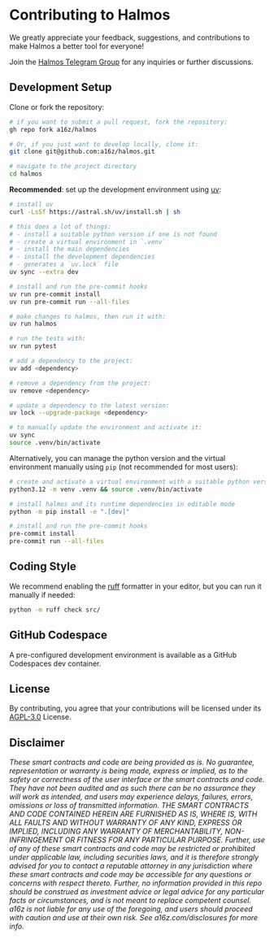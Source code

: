 # Contributing to Halmos

We greatly appreciate your feedback, suggestions, and contributions to make Halmos a better tool for everyone!

Join the [Halmos Telegram Group][chat] for any inquiries or further discussions.

[chat]: <https://t.me/+4UhzHduai3MzZmUx>

## Development Setup

Clone or fork the repository:

```sh
# if you want to submit a pull request, fork the repository:
gh repo fork a16z/halmos

# Or, if you just want to develop locally, clone it:
git clone git@github.com:a16z/halmos.git

# navigate to the project directory
cd halmos
```

**Recommended**: set up the development environment using [uv](https://docs.astral.sh/uv/):

```sh
# install uv
curl -LsSf https://astral.sh/uv/install.sh | sh

# this does a lot of things:
# - install a suitable python version if one is not found
# - create a virtual environment in `.venv`
# - install the main dependencies
# - install the development dependencies
# - generates a `uv.lock` file
uv sync --extra dev

# install and run the pre-commit hooks
uv run pre-commit install
uv run pre-commit run --all-files

# make changes to halmos, then run it with:
uv run halmos

# run the tests with:
uv run pytest

# add a dependency to the project:
uv add <dependency>

# remove a dependency from the project:
uv remove <dependency>

# update a dependency to the latest version:
uv lock --upgrade-package <dependency>

# to manually update the environment and activate it:
uv sync
source .venv/bin/activate
```

Alternatively, you can manage the python version and the virtual environment manually using `pip` (not recommended for most users):

```sh
# create and activate a virtual environment with a suitable python version
python3.12 -m venv .venv && source .venv/bin/activate

# install halmos and its runtime dependencies in editable mode
python -m pip install -e ".[dev]"

# install and run the pre-commit hooks
pre-commit install
pre-commit run --all-files
```


## Coding Style

We recommend enabling the [ruff] formatter in your editor, but you can run it manually if needed:

```sh
python -m ruff check src/
```

[ruff]: <https://docs.astral.sh/ruff/>

## GitHub Codespace

A pre-configured development environment is available as a GitHub Codespaces dev container.

## License

By contributing, you agree that your contributions will be licensed under its [AGPL-3.0](LICENSE) License.

## Disclaimer

_These smart contracts and code are being provided as is. No guarantee, representation or warranty is being made, express or implied, as to the safety or correctness of the user interface or the smart contracts and code. They have not been audited and as such there can be no assurance they will work as intended, and users may experience delays, failures, errors, omissions or loss of transmitted information. THE SMART CONTRACTS AND CODE CONTAINED HEREIN ARE FURNISHED AS IS, WHERE IS, WITH ALL FAULTS AND WITHOUT WARRANTY OF ANY KIND, EXPRESS OR IMPLIED, INCLUDING ANY WARRANTY OF MERCHANTABILITY, NON-INFRINGEMENT OR FITNESS FOR ANY PARTICULAR PURPOSE. Further, use of any of these smart contracts and code may be restricted or prohibited under applicable law, including securities laws, and it is therefore strongly advised for you to contact a reputable attorney in any jurisdiction where these smart contracts and code may be accessible for any questions or concerns with respect thereto. Further, no information provided in this repo should be construed as investment advice or legal advice for any particular facts or circumstances, and is not meant to replace competent counsel. a16z is not liable for any use of the foregoing, and users should proceed with caution and use at their own risk. See a16z.com/disclosures for more info._
